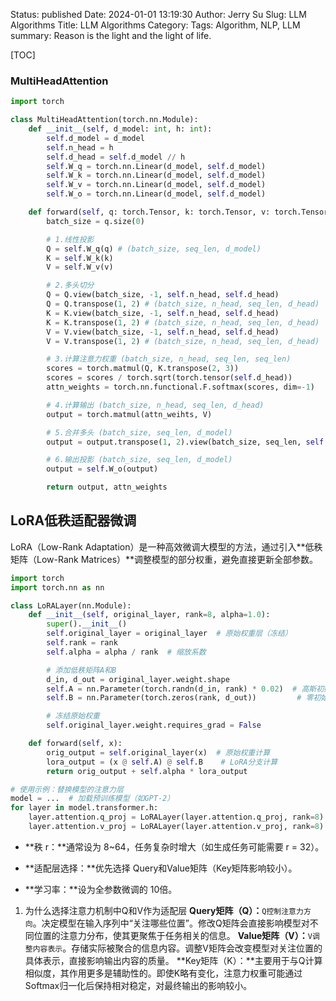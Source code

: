 Status: published
Date: 2024-01-01 13:19:30
Author: Jerry Su
Slug: LLM Algorithms
Title: LLM Algorithms
Category: 
Tags: Algorithm, NLP, LLM
summary: Reason is the light and the light of life.

[TOC]

### MultiHeadAttention

```python
import torch

class MultiHeadAttention(torch.nn.Module):
    def __init__(self, d_model: int, h: int):
        self.d_model = d_model
        self.n_head = h
        self.d_head = self.d_model // h
        self.W_q = torch.nn.Linear(d_model, self.d_model)
        self.W_k = torch.nn.Linear(d_model, self.d_model)
        self.W_v = torch.nn.Linear(d_model, self.d_model)
        self.W_o = torch.nn.Linear(d_model, self.d_model)

    def forward(self, q: torch.Tensor, k: torch.Tensor, v: torch.Tensor):
        batch_size = q.size(0)

        # 1.线性投影
        Q = self.W_q(q) # (batch_size, seq_len, d_model)
        K = self.W_k(k)
        V = self.W_v(v)

        # 2.多头切分
        Q = Q.view(batch_size, -1, self.n_head, self.d_head)
        Q = Q.transpose(1, 2) # (batch_size, n_head, seq_len, d_head)
        K = K.view(batch_size, -1, self.n_head, self.d_head)
        K = K.transpose(1, 2) # (batch_size, n_head, seq_len, d_head)
        V = V.view(batch_size, -1, self.n_head, self.d_head)
        V = V.transpose(1, 2) # (batch_size, n_head, seq_len, d_head)

        # 3.计算注意力权重 (batch_size, n_head, seq_len, seq_len)
        scores = torch.matmul(Q, K.transpose(2, 3))
        scores = scores / torch.sqrt(torch.tensor(self.d_head)) 
        attn_weights = torch.nn.functional.F.softmax(scores, dim=-1)

        # 4.计算输出 (batch_size, n_head, seq_len, d_head)
        output = torch.matmul(attn_weihts, V)

        # 5.合并多头 (batch_size, seq_len, d_model)
        output = output.transpose(1, 2).view(batch_size, seq_len, self.d_model)

        # 6.输出投影 (batch_size, seq_len, d_model)
        output = self.W_o(output)

        return output, attn_weights
```

## LoRA低秩适配器微调

LoRA（Low-Rank Adaptation）是一种高效微调大模型的方法，通过引入**低秩矩阵（Low-Rank Matrices）**调整模型的部分权重，避免直接更新全部参数。

```python
import torch
import torch.nn as nn

class LoRALayer(nn.Module):
    def __init__(self, original_layer, rank=8, alpha=1.0):
        super().__init__()
        self.original_layer = original_layer  # 原始权重层（冻结）
        self.rank = rank
        self.alpha = alpha / rank  # 缩放系数

        # 添加低秩矩阵A和B
        d_in, d_out = original_layer.weight.shape
        self.A = nn.Parameter(torch.randn(d_in, rank) * 0.02)  # 高斯初始化
        self.B = nn.Parameter(torch.zeros(rank, d_out))         # 零初始化

        # 冻结原始权重
        self.original_layer.weight.requires_grad = False

    def forward(self, x):
        orig_output = self.original_layer(x)  # 原始权重计算
        lora_output = (x @ self.A) @ self.B    # LoRA分支计算
        return orig_output + self.alpha * lora_output

# 使用示例：替换模型的注意力层
model = ...  # 加载预训练模型（如GPT-2）
for layer in model.transformer.h:
    layer.attention.q_proj = LoRALayer(layer.attention.q_proj, rank=8)
    layer.attention.v_proj = LoRALayer(layer.attention.v_proj, rank=8)
```
- **秩 r：**通常设为 8~64，任务复杂时增大（如生成任务可能需要 r = 32）。

- **适配层选择：**优先选择 Query和Value矩阵（Key矩阵影响较小）。

- **学习率：**设为全参数微调的 10倍。

1. 为什么选择注意力机制中Q和V作为适配层
**Query矩阵（Q）：**`Q控制注意力方向`。决定模型在输入序列中“关注哪些位置”。修改Q矩阵会直接影响模型对不同位置的注意力分布，使其更聚焦于任务相关的信息。
**Value矩阵（V）：**`V调整内容表示`。存储实际被聚合的信息内容。调整V矩阵会改变模型对关注位置的具体表示，直接影响输出内容的质量。
**Key矩阵（K）：**主要用于与Q计算相似度，其作用更多是辅助性的。即使K略有变化，注意力权重可能通过Softmax归一化后保持相对稳定，对最终输出的影响较小。